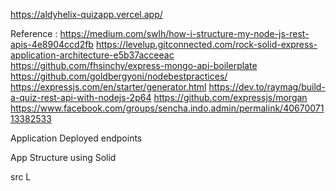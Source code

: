 https://aldyhelix-quizapp.vercel.app/

Reference :
https://medium.com/swlh/how-i-structure-my-node-js-rest-apis-4e8904ccd2fb
https://levelup.gitconnected.com/rock-solid-express-application-architecture-e5b37acceeac
https://github.com/fhsinchy/express-mongo-api-boilerplate
https://github.com/goldbergyoni/nodebestpractices/
https://expressjs.com/en/starter/generator.html
https://dev.to/raymag/build-a-quiz-rest-api-with-nodejs-2p64
https://github.com/expressjs/morgan
https://www.facebook.com/groups/sencha.indo.admin/permalink/4067007113382533

Application Deployed endpoints

App Structure using Solid 

src
 L 